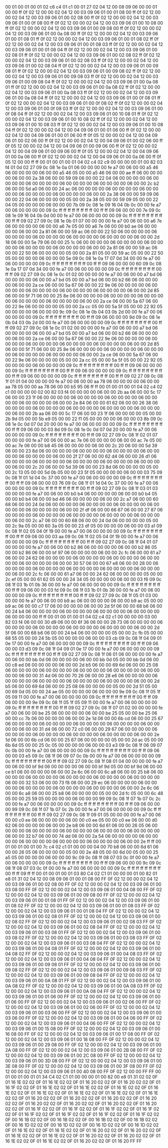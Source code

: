 <METERDATA>
<OBISCODES>
00 01 00 01 00 01 02 c6 c4 01 c1 00 01 27 02 04 12 00 08 09 06 00 00 01 00 00 ff 0f 02 12 00 00 02 04 12 00 03 09 06 01 00 01 08 00 ff 0f 02 12 00 00 02 04 12 00 03 09 06 01 00 02 08 00 ff 0f 02 12 00 00 02 04 12 00 03 09 06 01 00 0f 08 00 ff 0f 02 12 00 00 02 04 12 00 03 09 06 01 00 10 08 00 ff 0f 02 12 00 00 02 04 12 00 03 09 06 01 00 09 08 00 ff 0f 02 12 00 00 02 04 12 00 03 09 06 01 00 0a 08 00 ff 0f 02 12 00 00 02 04 12 00 03 09 06 01 00 01 08 01 ff 0f 02 12 00 00 02 04 12 00 03 09 06 01 00 01 08 02 ff 0f 02 12 00 00 02 04 12 00 03 09 06 01 00 01 08 03 ff 0f 02 12 00 00 02 04 12 00 03 09 06 01 00 01 08 04 ff 0f 02 12 00 00 02 04 12 00 03 09 06 01 00 02 08 01 ff 0f 02 12 00 00 02 04 12 00 03 09 06 01 00 02 08 02 ff 0f 02 12 00 00 02 04 12 00 03 09 06 01 00 02 08 03 ff 0f 02 12 00 00 02 04 12 00 03 09 06 01 00 02 08 04 ff 0f 02 12 00 00 02 04 12 00 03 09 06 01 00 09 08 01 ff 0f 02 12 00 00 02 04 12 00 03 09 06 01 00 09 08 02 ff 0f 02 12 00 00 02 04 12 00 03 09 06 01 00 09 08 03 ff 0f 02 12 00 00 02 04 12 00 03 09 06 01 00 09 08 04 ff 0f 02 12 00 00 02 04 12 00 03 09 06 01 00 0a 08 01 ff 0f 02 12 00 00 02 04 12 00 03 09 06 01 00 0a 08 02 ff 0f 02 12 00 00 02 04 12 00 03 09 06 01 00 0a 08 03 ff 0f 02 12 00 00 02 04 12 00 03 09 06 01 00 0a 08 04 ff 0f 02 12 00 00 02 04 12 00 03 09 06 01 00 0f 08 01 ff 0f 02 12 00 00 02 04 12 00 03 09 06 01 00 0f 08 02 ff 0f 02 12 00 00 02 04 12 00 03 09 06 01 00 0f 08 03 ff 0f 02 12 00 00 02 04 12 00 03 09 06 01 00 0f 08 04 ff 0f 02 12 00 00 02 04 12 00 03 09 06 01 00 10 08 01 ff 0f 02 12 00 00 02 04 12 00 03 09 06 01 00 10 08 02 ff 0f 02 12 00 00 02 04 12 00 03 09 06 01 00 10 08 03 ff 0f 02 12 00 00 02 04 12 00 03 09 06 01 00 10 08 04 ff 0f 02 12 00 00 02 04 12 00 04 09 06 01 00 01 06 00 ff 0f 02 12 00 00 02 04 12 00 04 09 06 01 00 01 06 00 ff 0f 05 12 00 00 02 04 12 00 04 09 06 01 00 02 06 00 ff 0f 02 12 00 00 02 04 12 00 04 09 06 01 00 02 06 00 ff 0f 05 12 00 00 02 04 12 00 04 09 06 01 00 09 06 00 ff 0f 02 12 00 00 02 04 12 00 04 09 06 01 00 09 06 00 ff 0f 05 12 00 00 02 04 12 00 04 09 06 01 00 0a 06 00 ff 0f 02 12 00 00 02 04 12 00 04 09 06 01 00 0a 06 00 ff 0f 05 12 00 00 ff ff 
</OBISCODES>
<OBISDATA>
00 01 00 01 00 01 04 02 c4 02 c9 00 00 00 00 01 00 82 03 f4 01 0d 02 27 09 0c 08 1e 0a 01 06 00 00 00 00 fe a7 00 06 00 00 a5 46 06 00 00 00 00 06 00 00 a5 46 05 00 00 a5 46 06 00 00 ae ff 06 00 00 00 00 06 00 00 2a 38 06 00 00 59 09 06 00 00 22 04 06 00 00 00 00 06 00 00 00 00 06 00 00 00 00 06 00 00 00 00 06 00 00 00 00 06 00 00 2c b2 06 00 00 5d a0 06 00 00 24 ac 06 00 00 00 00 06 00 00 00 00 06 00 00 00 00 06 00 00 00 00 06 00 00 00 00 06 00 00 2a 38 06 00 00 59 09 06 00 00 22 04 06 00 00 00 00 05 00 00 2a 38 05 00 00 59 09 05 00 00 22 04 05 00 00 00 00 06 00 00 00 7b 09 0c 08 1e 09 16 04 0b 0c 00 00 fe a7 00 06 00 00 00 00 09 0c ff ff ff ff ff ff ff ff 00 ff ff 09 06 00 00 00 7e 09 0c 08 1e 09 16 04 0b 0d 00 00 fe a7 00 06 00 00 00 00 09 0c ff ff ff ff ff ff ff ff 00 ff ff 09 02 27 09 0c 08 1e 0b 01 07 00 00 00 00 fe a7 00 06 00 00 a6 7e 06 00 00 00 00 06 00 00 a6 7e 05 00 00 a6 7e 06 00 00 b0 ae 06 00 00 00 00 06 00 00 2a 81 06 00 00 59 ac 06 00 00 22 50 06 00 00 00 00 06 00 00 00 00 06 00 00 00 00 06 00 00 00 00 06 00 00 00 00 06 00 00 2d 18 06 00 00 5e 79 06 00 00 25 1c 06 00 00 00 00 06 00 00 00 00 06 00 00 00 00 06 00 00 00 00 06 00 00 00 00 06 00 00 2a 81 06 00 00 59 ac 06 00 00 22 50 06 00 00 00 00 05 00 00 2a 81 05 00 00 59 ac 05 00 00 22 50 05 00 00 00 00 06 00 00 00 5e 09 0c 08 1e 0a 17 07 0d 34 00 00 fe a7 00 06 00 00 00 00 09 0c ff ff ff ff ff ff ff ff 00 ff ff 09 06 00 00 00 60 09 0c 08 1e 0a 17 07 0d 34 00 00 fe a7 00 06 00 00 00 00 09 0c ff ff ff ff ff ff ff ff 00 ff ff 09 02 27 09 0c 08 1e 0c 01 02 00 00 00 00 fe a7 00 06 00 00 a7 bd 06 00 00 00 00 06 00 00 a7 bd 05 00 00 a7 bd 06 00 00 b2 66 06 00 00 00 00 06 00 00 2a ce 06 00 00 5a 67 06 00 00 22 9e 06 00 00 00 00 06 00 00 00 00 06 00 00 00 00 06 00 00 00 00 06 00 00 00 00 06 00 00 2d 85 06 00 00 5f 71 06 00 00 25 8e 06 00 00 00 00 06 00 00 00 00 06 00 00 00 00 06 00 00 00 00 06 00 00 00 00 06 00 00 2a ce 06 00 00 5a 67 06 00 00 22 9e 06 00 00 00 00 05 00 00 2a cc 05 00 00 5a 5f 05 00 00 22 92 05 00 00 00 00 06 00 00 00 9c 09 0c 08 1e 0b 04 03 0b 2d 00 00 fe a7 00 06 00 00 00 00 09 0c ff ff ff ff ff ff ff ff 00 ff ff 09 06 00 00 00 9d 09 0c 08 1e 0b 04 03 0b 2d 00 00 fe a7 00 06 00 00 00 00 09 0c ff ff ff ff ff ff ff ff 00 ff ff 09 02 27 09 0c 08 1e 0c 01 02 00 00 00 00 fe a7 00 06 00 00 a7 bd 06 00 00 00 00 06 00 00 a7 bd 05 00 00 a7 bd 06 00 00 b2 66 06 00 00 00 00 06 00 00 2a ce 06 00 00 5a 67 06 00 00 22 9e 06 00 00 00 00 06 00 00 00 00 06 00 00 00 00 06 00 00 00 00 06 00 00 00 00 06 00 00 2d 85 06 00 00 5f 71 06 00 00 25 8e 06 00 00 00 00 06 00 00 00 00 06 00 00 00 00 06 00 00 00 00 06 00 00 00 00 06 00 00 2a ce 06 00 00 5a 67 06 00 00 22 9e 06 00 00 00 00 05 00 00 2a cc 05 00 00 5a 5f 05 00 00 22 92 05 00 00 00 00 06 00 00 00 00 09 0c ff ff ff ff ff ff ff ff 00 ff ff 09 06 00 00 00 00 09 0c ff ff ff ff ff ff ff ff 00 ff ff 09 06 00 00 00 00 09 0c ff ff ff ff ff ff ff ff 00 ff ff 09 06 00 00 00 00 09 0c ff ff ff ff ff ff ff ff 00 ff ff 09 02 27 09 0c 08 1f 01 01 04 00 00 00 00 fe a7 00 06 00 00 aa 78 06 00 00 00 00 06 00 00 aa 78 05 00 00 aa 78 06 00 00 b5 95 06 ff ff 
00 01 00 01 00 01 04 02 c4 02 c1 00 00 00 00 02 00 82 03 f4 00 00 00 00 06 00 00 2b aa 06 00 00 5c 17 06 00 00 23 1f 06 00 00 00 00 06 00 00 00 00 06 00 00 00 00 06 00 00 00 00 06 00 00 00 00 06 00 00 2e 84 06 00 00 61 62 06 00 00 26 38 06 00 00 00 00 06 00 00 00 00 06 00 00 00 00 06 00 00 00 00 06 00 00 00 00 06 00 00 2b aa 06 00 00 5c 17 06 00 00 23 1f 06 00 00 00 00 05 00 00 2b 9d 05 00 00 5b e9 05 00 00 22 f1 05 00 00 00 00 06 00 00 03 8b 09 0c 08 1e 0c 0d 07 0d 20 00 00 fe a7 00 06 00 00 00 00 09 0c ff ff ff ff ff ff ff ff 00 ff ff 09 06 00 00 03 8d 09 0c 08 1e 0c 0d 07 0d 20 00 00 fe a7 00 06 00 00 00 00 09 0c ff ff ff ff ff ff ff ff 00 ff ff 09 02 27 09 0c 08 1f 02 01 07 00 00 00 00 fe a7 00 06 00 00 ac 7e 06 00 00 00 00 06 00 00 ac 7e 05 00 00 ac 7e 06 00 00 b8 45 06 00 00 00 00 06 00 00 2c 20 06 00 00 5d 39 06 00 00 23 8d 06 00 00 00 00 06 00 00 00 00 06 00 00 00 00 06 00 00 00 00 06 00 00 00 00 06 00 00 2f 27 06 00 00 62 d4 06 00 00 26 d1 06 00 00 00 00 06 00 00 00 00 06 00 00 00 00 06 00 00 00 00 06 00 00 00 00 06 00 00 2c 20 06 00 00 5d 39 06 00 00 23 8d 06 00 00 00 00 05 00 00 2c 13 05 00 00 5d 0b 05 00 00 23 5f 05 00 00 00 00 06 00 00 03 75 09 0c 08 1f 01 1d 04 0c 37 00 00 fe a7 00 06 00 00 00 00 09 0c ff ff ff ff ff ff ff ff 00 ff ff 09 06 00 00 03 76 09 0c 08 1f 01 1d 04 0c 37 00 00 fe a7 00 06 00 00 00 00 09 0c ff ff ff ff ff ff ff ff 00 ff ff 09 02 27 09 0c 08 1f 03 01 03 00 00 00 00 fe a7 00 06 00 00 b0 b4 06 00 00 00 00 06 00 00 b0 b4 05 00 00 b0 b4 06 00 00 bd 46 06 00 00 00 00 06 00 00 2c a7 06 00 00 60 68 06 00 00 24 0d 06 00 00 00 00 06 00 00 00 00 06 00 00 00 00 06 00 00 00 00 06 00 00 00 00 06 00 00 2f df 06 00 00 66 67 06 00 00 27 87 06 00 00 00 00 06 00 00 00 00 06 00 00 00 00 06 00 00 00 00 06 00 00 00 00 06 00 00 2c a7 06 00 00 60 68 06 00 00 24 0d 06 00 00 00 00 05 00 00 2c 9a 05 00 00 60 3a 05 00 00 23 df 05 00 00 00 00 06 00 00 03 a1 09 0c 08 1f 02 05 04 0f 19 00 00 fe a7 00 06 00 00 00 00 09 0c ff ff ff ff ff ff ff ff 00 ff ff 09 06 00 00 03 aa 09 0c 08 1f 02 05 04 0f 19 00 00 fe a7 00 06 00 00 00 00 09 0c ff ff ff ff ff ff ff ff 00 ff ff 09 02 27 09 0c 08 1f 04 01 07 00 00 00 00 fe a7 00 06 00 00 b2 86 06 00 00 00 00 06 00 00 b2 86 05 00 00 b2 86 06 00 00 bf 97 06 00 00 00 00 06 00 00 2c fc 06 00 00 61 a7 06 00 00 24 62 06 00 00 00 00 06 00 00 00 00 06 00 00 00 00 06 00 00 00 00 06 00 00 00 00 06 00 00 30 57 06 00 00 67 e8 06 00 00 28 00 06 00 00 00 00 06 00 00 00 00 06 00 00 00 00 06 00 00 00 00 06 00 00 00 00 06 00 00 2c fc 06 00 00 61 a7 06 00 00 24 62 06 00 00 00 00 05 00 00 2c ef 05 00 00 61 62 05 00 00 24 34 05 00 00 00 00 06 00 00 03 f6 09 0c 08 1f 03 1b 01 0b 36 00 00 fe a7 00 06 00 00 00 00 09 0c ff ff ff ff ff ff ff ff 00 ff ff 09 06 00 00 03 fd 09 0c 08 1f 03 1b 01 0b 36 00 00 fe a7 00 06 00 00 00 00 09 0c ff ff ff ff ff ff ff ff 00 ff ff 09 02 27 09 0c 08 1f 05 01 03 00 00 00 00 fe a7 00 06 00 00 b9 ac 06 00 00 00 00 06 00 00 b9 ac 05 00 00 b9 ac 06 00 00 c7 17 06 00 00 00 00 06 00 00 2d 5f 06 00 00 68 b6 06 00 00 24 b4 06 00 00 00 00 06 00 00 00 00 06 00 00 00 00 06 00 00 00 00 06 00 00 00 00 ff ff 
00 01 00 01 00 01 04 02 c4 02 c1 00 00 00 00 03 00 82 03 f4 06 00 00 30 d9 06 00 00 6f 36 06 00 00 28 73 06 00 00 00 00 06 00 00 00 00 06 00 00 00 00 06 00 00 00 00 06 00 00 00 00 06 00 00 2d 5f 06 00 00 68 b6 06 00 00 24 b4 06 00 00 00 00 05 00 00 2c fb 05 00 00 68 55 05 00 00 24 5b 05 00 00 00 00 06 00 00 03 cb 09 0c 08 1f 04 09 01 0e 17 00 00 fe a7 00 06 00 00 00 00 09 0c ff ff ff ff ff ff ff ff 00 ff ff 09 06 00 00 03 d3 09 0c 08 1f 04 09 01 0e 17 00 00 fe a7 00 06 00 00 00 00 09 0c ff ff ff ff ff ff ff ff 00 ff ff 09 02 27 09 0c 08 1f 06 01 06 00 00 00 00 fe a7 00 06 00 00 bb 0d 06 00 00 00 00 06 00 00 bb 0d 05 00 00 bb 0d 06 00 00 c8 ed 06 00 00 00 00 06 00 00 2d b5 06 00 00 69 6d 06 00 00 25 08 06 00 00 00 00 06 00 00 00 00 06 00 00 00 00 06 00 00 00 00 06 00 00 00 00 06 00 00 31 4d 06 00 00 70 26 06 00 00 28 e6 06 00 00 00 00 06 00 00 00 00 06 00 00 00 00 06 00 00 00 00 06 00 00 00 00 06 00 00 2d b5 06 00 00 69 6d 06 00 00 25 08 06 00 00 00 00 05 00 00 2d 51 05 00 00 69 0d 05 00 00 24 ae 05 00 00 00 00 06 00 00 00 9e 09 0c 08 1f 05 1f 05 09 11 00 00 fe a7 00 06 00 00 00 00 09 0c ff ff ff ff ff ff ff ff 00 ff ff 09 06 00 00 00 9e 09 0c 08 1f 05 1f 05 09 11 00 00 fe a7 00 06 00 00 00 00 09 0c ff ff ff ff ff ff ff ff 00 ff ff 09 02 27 09 0c 08 1f 07 01 02 00 00 00 00 fe a7 00 06 00 00 be 25 06 00 00 00 00 06 00 00 be 25 05 00 00 be 25 06 00 00 cc 7b 06 00 00 00 00 06 00 00 2e 1d 06 00 00 6b cd 06 00 00 25 67 06 00 00 00 00 06 00 00 00 00 06 00 00 00 00 06 00 00 00 00 06 00 00 00 00 06 00 00 31 d4 06 00 00 72 c0 06 00 00 29 67 06 00 00 00 00 06 00 00 00 00 06 00 00 00 00 06 00 00 00 00 06 00 00 00 00 06 00 00 2e 1d 06 00 00 6b cd 06 00 00 25 67 06 00 00 00 00 05 00 00 2d ac 05 00 00 6b 6d 05 00 00 25 0c 05 00 00 00 00 06 00 00 03 e3 09 0c 08 1f 06 09 07 0c 0b 00 00 fe a7 00 06 00 00 00 00 09 0c ff ff ff ff ff ff ff ff 00 ff ff 09 06 00 00 03 e5 09 0c 08 1f 06 09 07 0c 0b 00 00 fe a7 00 06 00 00 00 00 09 0c ff ff ff ff ff ff ff ff 00 ff ff 09 02 27 09 0c 08 1f 08 01 04 00 00 00 00 fe a7 00 06 00 00 bf 9d 06 00 00 00 00 06 00 00 bf 9d 05 00 00 bf 9d 06 00 00 ce b1 06 00 00 00 00 06 00 00 2e 6c 06 00 00 6c a8 06 00 00 25 b8 06 00 00 00 00 06 00 00 00 00 06 00 00 00 00 06 00 00 00 00 06 00 00 00 00 06 00 00 32 53 06 00 00 73 f8 06 00 00 29 ec 06 00 00 00 00 06 00 00 00 00 06 00 00 00 00 06 00 00 00 00 06 00 00 00 00 06 00 00 2e 6c 06 00 00 6c a8 06 00 00 25 b8 06 00 00 00 00 05 00 00 2d fc 05 00 00 6c 48 05 00 00 25 59 05 00 00 00 00 06 00 00 00 99 09 0c 08 1f 07 1b 07 0c 2c 00 00 fe a7 00 06 00 00 00 00 09 0c ff ff ff ff ff ff ff ff 00 ff ff 09 06 00 00 00 99 09 0c 08 1f 07 1b 07 0c 2b 00 00 fe a7 00 06 00 00 00 00 09 0c ff ff ff ff ff ff ff ff 00 ff ff 09 02 27 09 0c 08 1f 09 01 05 00 00 00 00 fe a7 00 06 00 00 c0 ee 06 00 00 00 00 06 00 00 c0 ee 05 00 00 c0 ee 06 00 00 d0 62 06 00 00 00 00 06 00 00 2e b8 06 00 00 6d 61 06 00 00 26 05 06 00 00 00 00 06 00 00 00 00 06 00 00 00 00 06 00 00 00 00 06 00 00 00 00 06 00 00 32 b7 06 00 00 74 dd 06 00 00 2a 54 06 00 00 00 00 06 00 00 00 00 06 00 00 00 00 06 00 00 00 00 06 00 00 00 00 06 00 00 2e ff ff 
00 01 00 01 00 01 00 7c c4 02 c1 01 00 00 00 04 00 70 b8 06 00 00 6d 61 06 00 00 26 05 06 00 00 00 00 05 00 00 2e 48 05 00 00 6d 00 05 00 00 25 a5 05 00 00 00 00 06 00 00 00 9c 09 0c 08 1f 08 07 03 0c 0f 00 00 fe a7 00 06 00 00 00 00 09 0c ff ff ff ff ff ff ff ff 00 ff ff 09 06 00 00 00 9c 09 0c 08 1f 08 07 03 0c 0f 00 00 fe a7 00 06 00 00 00 00 09 0c ff ff ff ff ff ff ff ff 00 ff ff 09 ff ff 
</OBISDATA>
<SCALAROBISCODES>
00 01 00 01 00 01 03 80 C4 02 C1 01 00 00 00 01 00 82 01 e8 01 31 02 04 12 00 08 09 06 01 00 01 08 00 FF 0F 02 12 00 00 02 04 12 00 03 09 06 01 00 02 08 00 FF 0F 02 12 00 00 02 04 12 00 03 09 06 01 00 03 08 00 FF 0F 02 12 00 00 02 04 12 00 03 09 06 01 00 04 08 00 FF 0F 02 12 00 00 02 04 12 00 03 09 06 01 00 09 08 00 FF 0F 02 12 00 00 02 04 12 00 03 09 06 01 00 01 08 01 FF 0F 02 12 00 00 02 04 12 00 03 09 06 01 00 01 08 02 FF 0F 02 12 00 00 02 04 12 00 03 09 06 01 00 01 08 03 FF 0F 02 12 00 00 02 04 12 00 03 09 06 01 00 01 08 04 FF 0F 02 12 00 00 02 04 12 00 03 09 06 01 00 02 08 01 FF 0F 02 12 00 00 02 04 12 00 03 09 06 01 00 02 08 02 FF 0F 02 12 00 00 02 04 12 00 03 09 06 01 00 02 08 03 FF 0F 02 12 00 00 02 04 12 00 03 09 06 01 00 02 08 04 FF 0F 02 12 00 00 02 04 12 00 03 09 06 01 00 03 08 01 FF 0F 02 12 00 00 02 04 12 00 03 09 06 01 00 03 08 02 FF 0F 02 12 00 00 02 04 12 00 03 09 06 01 00 03 08 03 FF 0F 02 12 00 00 02 04 12 00 03 09 06 01 00 03 08 04 FF 0F 02 12 00 00 02 04 12 00 03 09 06 01 00 04 08 01 FF 0F 02 12 00 00 02 04 12 00 03 09 06 01 00 04 08 02 FF 0F 02 12 00 00 02 04 12 00 03 09 06 01 00 04 08 03 FF 0F 02 12 00 00 02 04 12 00 03 09 06 01 00 04 08 04 FF 0F 02 12 00 00 02 04 12 00 03 09 06 01 00 09 08 01 FF 0F 02 12 00 00 02 04 12 00 03 09 06 01 00 09 08 02 FF 0F 02 12 00 00 02 04 12 00 03 09 06 01 00 09 08 03 FF 0F 02 12 00 00 02 04 12 00 03 09 06 01 00 09 08 04 FF 0F 02 12 00 00 02 04 12 00 03 09 06 01 00 0A 08 01 FF 0F 02 12 00 00 02 04 12 00 03 09 06 01 00 0A 08 02 FF 0F 02 12 00 00 02 04 12 00 03 09 06 01 00 0A 08 03 FF 0F 02 12 00 00 02 04 12 00 03 09 06 01 00 0A 08 04 FF 0F 02 12 00 00 02 04 12 00 03 09 06 01 00 01 06 00 FF 0F 02 12 00 00 02 04 12 00 03 09 06 01 00 01 06 00 FF 0F 02 12 00 00 02 04 12 00 03 09 06 01 00 02 06 00 FF 0F 02 12 00 00 02 04 12 00 03 09 06 01 00 02 06 00 FF 0F 02 12 00 00 02 04 12 00 03 09 06 01 00 03 06 00 FF 0F 02 12 00 00 02 04 12 00 03 09 06 01 00 03 06 00 FF 0F 02 12 00 00 02 04 12 00 03 09 06 01 00 04 06 00 FF 0F 02 12 00 00 02 04 12 00 03 09 06 01 00 04 06 00 FF 0F 02 12 00 00 02 04 12 00 03 09 06 01 00 15 08 00 FF 0F 02 12 00 00 02 04 12 00 03 09 06 01 00 16 08 00 FF 0F 02 12 00 00 02 04 12 00 03 09 06 01 00 17 08 00 FF 0F 02 12 00 00 02 04 12 00 03 09 06 01 00 18 08 00 FF 0F 02 12 00 00 02 04 12 00 03 09 06 01 00 29 08 00 FF 0F 02 12 00 00 02 04 12 00 03 09 06 01 00 2A 08 00 FF 0F 02 12 00 00 02 04 12 00 03 09 06 01 00 2B 08 00 FF 0F 02 12 00 00 02 04 12 00 03 09 06 01 00 2C 08 00 FF 0F 02 12 00 00 02 04 12 00 03 09 06 01 00 3D 08 00 FF 0F 02 12 00 00 02 04 12 00 03 09 06 01 00 3E 08 00 FF 0F 02 12 00 00 02 04 12 00 03 09 06 01 00 3F 08 00 FF 0F 02 12 00 00 02 04 12 00 03 09 06 01 00 40 08 00 FF 0F 02 12 00 00 FF FF
</SCALAROBISCODES>
<SCALAROBISDATA>
00 01 00 01 00 01 01 34 C4 02 C1 01 00 00 00 01 00 82 00 e8 01 31 02 02 0F 01 16 1E 02 02 0F 01 16 1E 02 02 0F 01 16 20 02 02 0F 01 16 20 02 02 0F 01 16 1F 02 02 0F 01 16 1E 02 02 0F 01 16 1E 02 02 0F 01 16 1E 02 02 0F 01 16 1E 02 02 0F 01 16 1E 02 02 0F 01 16 1E 02 02 0F 01 16 1E 02 02 0F 01 16 1E 02 02 0F 01 16 20 02 02 0F 01 16 20 02 02 0F 01 16 20 02 02 0F 01 16 20 02 02 0F 01 16 20 02 02 0F 01 16 20 02 02 0F 01 16 20 02 02 0F 01 16 20 02 02 0F 01 16 1F 02 02 0F 01 16 1F 02 02 0F 01 16 1F 02 02 0F 01 16 1F 02 02 0F 01 16 1F 02 02 0F 01 16 1F 02 02 0F 01 16 1F 02 02 0F 01 16 1F 02 02 0F 00 16 1B 02 02 0F 00 16 1B 02 02 0F 00 16 1B 02 02 0F 00 16 1B 02 02 0F 00 16 1D 02 02 0F 00 16 1D 02 02 0F 00 16 1D 02 02 0F 00 16 1D 02 02 0F 01 16 1E 02 02 0F 01 16 1E 02 02 0F 01 16 20 02 02 0F 01 16 20 02 02 0F 01 16 1E 02 02 0F 01 16 1E 02 02 0F 01 16 20 02 02 0F 01 16 20 02 02 0F 01 16 1E 02 02 0F 01 16 1E 02 02 0F 01 16 20 02 02 0F 01 16 20 FF FF
</SCALAROBISDATA>
</METERDATA>